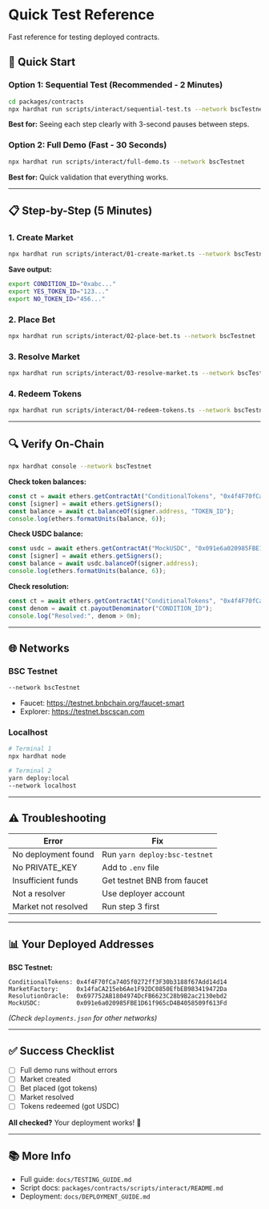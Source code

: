 # Quick Test Reference

Fast reference for testing deployed contracts.

## 🚀 Quick Start

### Option 1: Sequential Test (Recommended - 2 Minutes)
```bash
cd packages/contracts
npx hardhat run scripts/interact/sequential-test.ts --network bscTestnet
```

**Best for:** Seeing each step clearly with 3-second pauses between steps.

### Option 2: Full Demo (Fast - 30 Seconds)
```bash
npx hardhat run scripts/interact/full-demo.ts --network bscTestnet
```

**Best for:** Quick validation that everything works.

---

## 📋 Step-by-Step (5 Minutes)

### 1. Create Market
```bash
npx hardhat run scripts/interact/01-create-market.ts --network bscTestnet
```
**Save output:**
```bash
export CONDITION_ID="0xabc..."
export YES_TOKEN_ID="123..."
export NO_TOKEN_ID="456..."
```

### 2. Place Bet
```bash
npx hardhat run scripts/interact/02-place-bet.ts --network bscTestnet
```

### 3. Resolve Market
```bash
npx hardhat run scripts/interact/03-resolve-market.ts --network bscTestnet
```

### 4. Redeem Tokens
```bash
npx hardhat run scripts/interact/04-redeem-tokens.ts --network bscTestnet
```

---

## 🔍 Verify On-Chain

```bash
npx hardhat console --network bscTestnet
```

**Check token balances:**
```javascript
const ct = await ethers.getContractAt("ConditionalTokens", "0x4f4F70fCa7405f0272ff3F30b3188f67Add14d14");
const [signer] = await ethers.getSigners();
const balance = await ct.balanceOf(signer.address, "TOKEN_ID");
console.log(ethers.formatUnits(balance, 6));
```

**Check USDC balance:**
```javascript
const usdc = await ethers.getContractAt("MockUSDC", "0x091e6a020985FBE1D61f965cD4B4058509f613Fd");
const [signer] = await ethers.getSigners();
const balance = await usdc.balanceOf(signer.address);
console.log(ethers.formatUnits(balance, 6));
```

**Check resolution:**
```javascript
const ct = await ethers.getContractAt("ConditionalTokens", "0x4f4F70fCa7405f0272ff3F30b3188f67Add14d14");
const denom = await ct.payoutDenominator("CONDITION_ID");
console.log("Resolved:", denom > 0n);
```

---

## 🌐 Networks

### BSC Testnet
```bash
--network bscTestnet
```
- Faucet: https://testnet.bnbchain.org/faucet-smart
- Explorer: https://testnet.bscscan.com

### Localhost
```bash
# Terminal 1
npx hardhat node

# Terminal 2
yarn deploy:local
--network localhost
```

---

## ⚠️ Troubleshooting

| Error | Fix |
|-------|-----|
| No deployment found | Run `yarn deploy:bsc-testnet` |
| No PRIVATE_KEY | Add to `.env` file |
| Insufficient funds | Get testnet BNB from faucet |
| Not a resolver | Use deployer account |
| Market not resolved | Run step 3 first |

---

## 📊 Your Deployed Addresses

**BSC Testnet:**
```
ConditionalTokens: 0x4f4F70fCa7405f0272ff3F30b3188f67Add14d14
MarketFactory:     0x14faCA215eb6Ae1F92DC0850EfbEB983419472Da
ResolutionOracle:  0x697752AB1804974DcFB6623C28b9B2ac2130ebd2
MockUSDC:          0x091e6a020985FBE1D61f965cD4B4058509f613Fd
```

*(Check `deployments.json` for other networks)*

---

## ✅ Success Checklist

- [ ] Full demo runs without errors
- [ ] Market created
- [ ] Bet placed (got tokens)
- [ ] Market resolved
- [ ] Tokens redeemed (got USDC)

**All checked?** Your deployment works! 🎉

---

## 📚 More Info

- Full guide: `docs/TESTING_GUIDE.md`
- Script docs: `packages/contracts/scripts/interact/README.md`
- Deployment: `docs/DEPLOYMENT_GUIDE.md`
